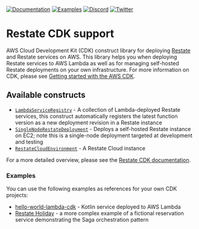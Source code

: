 [![Documentation](https://img.shields.io/badge/doc-reference-blue)](https://docs.restate.dev)
[![Examples](https://img.shields.io/badge/view-examples-blue)](https://github.com/restatedev/examples)
[![Discord](https://img.shields.io/discord/1128210118216007792?logo=discord)](https://discord.gg/skW3AZ6uGd)
[![Twitter](https://img.shields.io/twitter/follow/restatedev.svg?style=social&label=Follow)](https://twitter.com/intent/follow?screen_name=restatedev)

# Restate CDK support

AWS Cloud Development Kit (CDK) construct library for deploying [Restate](https://restate.dev) and Restate services on
AWS. This library helps you when deploying Restate services to AWS Lambda as well as for managing self-hosted Restate
deployments on your own infrastructure. For more information on CDK, please
see [Getting started with the AWS CDK](https://docs.aws.amazon.com/cdk/v2/guide/getting_started.html).

## Available constructs

- [`LambdaServiceRegistry`](./lib/restate-constructs/lambda-service-registry.ts) - A collection of Lambda-deployed
  Restate services, this construct automatically registers the latest function version as a new deployment revision in a
  Restate instance
- [`SingleNodeRestateDeployment`](./lib/restate-constructs/single-node-restate-deployment.ts) - Deploys a self-hosted
  Restate instance on EC2; note this is a single-node deployment targeted at development and testing
- [`RestateCloudEnvironment`](./lib/restate-constructs/restate-cloud-environment.ts) - A Restate Cloud instance

For a more detailed overview, please see
the [Restate CDK documentation](https://docs.restate.dev/deploy/lambda/cdk).

### Examples

You can use the following examples as references for your own CDK projects:

- [hello-world-lambda-cdk](https://github.com/restatedev/examples/tree/main/kotlin/hello-world-lambda-cdk) - Kotlin
  service deployed to AWS Lambda
- [Restate Holiday](https://github.com/restatedev/restate-holiday) - a more complex example of a fictional reservation
  service demonstrating the Saga orchestration pattern
